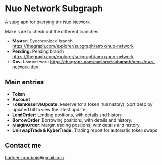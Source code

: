 # Nuo Network Subgraph

A subgraph for querying the [Nuo Network](https://www.nuo.network/)

Make sure to check out the different branches:

* **Master:** Synchronized branch https://thegraph.com/explorer/subgraph/amxx/nuo-network
* **Pending:** Pending branch https://thegraph.com/explorer/subgraph/amxx/nuo-network
* **Dev:** Lastest work https://thegraph.com/explorer/subgraph/amxx/nuo-network-dev

## Main entries

* **Token**
* **Account**
* **TokenReserveUpdate:** Reserve for a token (full history). Sort desc by updatedTill to view the latest update
* **LendOrder:** Lending positions, with details and history.
* **BorrowOrder:** Borrowing positions, with details and history.
* **MarginOrder:** Margin trading positions, with details and history.
* **UniswapTrade & KyberTrade:** Trading report for automatic token swaps

## Contact me
hadrien.croubois@gmail.com
